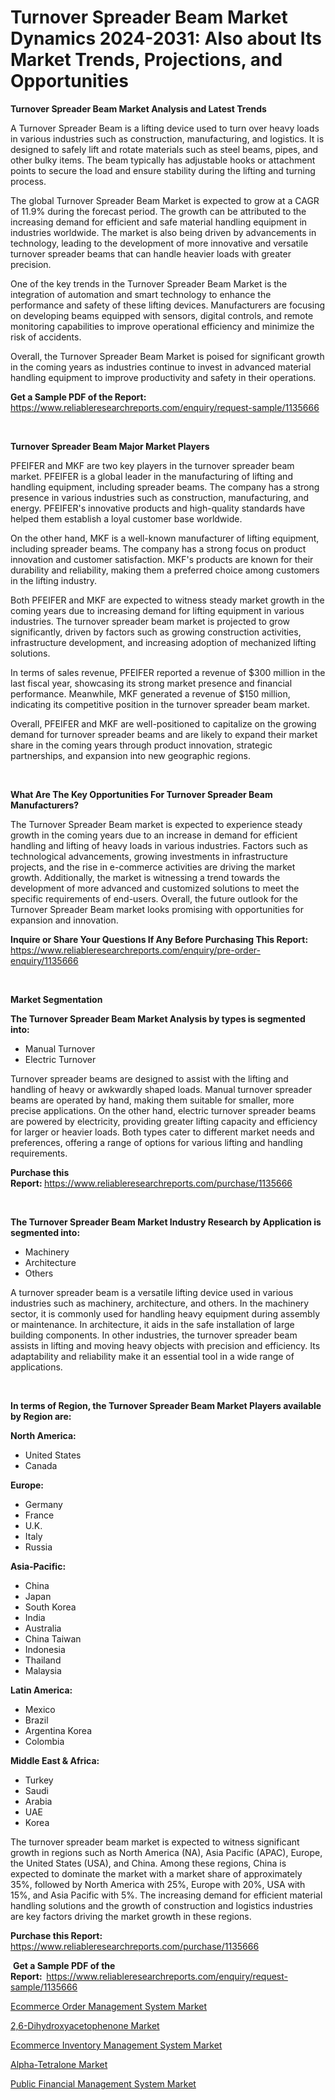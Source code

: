 <p><h1>Turnover Spreader Beam Market Dynamics 2024-2031: Also about Its Market Trends, Projections, and Opportunities</h1></p><p><strong>Turnover Spreader Beam Market Analysis and Latest Trends</strong></p>
<p><p>A Turnover Spreader Beam is a lifting device used to turn over heavy loads in various industries such as construction, manufacturing, and logistics. It is designed to safely lift and rotate materials such as steel beams, pipes, and other bulky items. The beam typically has adjustable hooks or attachment points to secure the load and ensure stability during the lifting and turning process.</p><p>The global Turnover Spreader Beam Market is expected to grow at a CAGR of 11.9% during the forecast period. The growth can be attributed to the increasing demand for efficient and safe material handling equipment in industries worldwide. The market is also being driven by advancements in technology, leading to the development of more innovative and versatile turnover spreader beams that can handle heavier loads with greater precision.</p><p>One of the key trends in the Turnover Spreader Beam Market is the integration of automation and smart technology to enhance the performance and safety of these lifting devices. Manufacturers are focusing on developing beams equipped with sensors, digital controls, and remote monitoring capabilities to improve operational efficiency and minimize the risk of accidents.</p><p>Overall, the Turnover Spreader Beam Market is poised for significant growth in the coming years as industries continue to invest in advanced material handling equipment to improve productivity and safety in their operations.</p></p>
<p><strong>Get a Sample PDF of the Report:&nbsp;</strong> <a href="https://www.reliableresearchreports.com/enquiry/request-sample/1135666">https://www.reliableresearchreports.com/enquiry/request-sample/1135666</a></p>
<p>&nbsp;</p>
<p><strong>Turnover Spreader Beam Major Market Players</strong></p>
<p><p>PFEIFER and MKF are two key players in the turnover spreader beam market. PFEIFER is a global leader in the manufacturing of lifting and handling equipment, including spreader beams. The company has a strong presence in various industries such as construction, manufacturing, and energy. PFEIFER's innovative products and high-quality standards have helped them establish a loyal customer base worldwide.</p><p>On the other hand, MKF is a well-known manufacturer of lifting equipment, including spreader beams. The company has a strong focus on product innovation and customer satisfaction. MKF's products are known for their durability and reliability, making them a preferred choice among customers in the lifting industry.</p><p>Both PFEIFER and MKF are expected to witness steady market growth in the coming years due to increasing demand for lifting equipment in various industries. The turnover spreader beam market is projected to grow significantly, driven by factors such as growing construction activities, infrastructure development, and increasing adoption of mechanized lifting solutions.</p><p>In terms of sales revenue, PFEIFER reported a revenue of $300 million in the last fiscal year, showcasing its strong market presence and financial performance. Meanwhile, MKF generated a revenue of $150 million, indicating its competitive position in the turnover spreader beam market.</p><p>Overall, PFEIFER and MKF are well-positioned to capitalize on the growing demand for turnover spreader beams and are likely to expand their market share in the coming years through product innovation, strategic partnerships, and expansion into new geographic regions.</p></p>
<p>&nbsp;</p>
<p><strong>What Are The Key Opportunities For Turnover Spreader Beam Manufacturers?</strong></p>
<p><p>The Turnover Spreader Beam market is expected to experience steady growth in the coming years due to an increase in demand for efficient handling and lifting of heavy loads in various industries. Factors such as technological advancements, growing investments in infrastructure projects, and the rise in e-commerce activities are driving the market growth. Additionally, the market is witnessing a trend towards the development of more advanced and customized solutions to meet the specific requirements of end-users. Overall, the future outlook for the Turnover Spreader Beam market looks promising with opportunities for expansion and innovation.</p></p>
<p><strong>Inquire or Share Your Questions If Any Before Purchasing This Report:</strong> <a href="https://www.reliableresearchreports.com/enquiry/pre-order-enquiry/1135666">https://www.reliableresearchreports.com/enquiry/pre-order-enquiry/1135666</a></p>
<p>&nbsp;</p>
<p><strong>Market Segmentation</strong></p>
<p><strong>The Turnover Spreader Beam Market Analysis by types is segmented into:</strong></p>
<p><ul><li>Manual Turnover</li><li>Electric Turnover</li></ul></p>
<p><p>Turnover spreader beams are designed to assist with the lifting and handling of heavy or awkwardly shaped loads. Manual turnover spreader beams are operated by hand, making them suitable for smaller, more precise applications. On the other hand, electric turnover spreader beams are powered by electricity, providing greater lifting capacity and efficiency for larger or heavier loads. Both types cater to different market needs and preferences, offering a range of options for various lifting and handling requirements.</p></p>
<p><strong>Purchase this Report:&nbsp;</strong><a href="https://www.reliableresearchreports.com/purchase/1135666">https://www.reliableresearchreports.com/purchase/1135666</a></p>
<p>&nbsp;</p>
<p><strong>The Turnover Spreader Beam Market Industry Research by Application is segmented into:</strong></p>
<p><ul><li>Machinery</li><li>Architecture</li><li>Others</li></ul></p>
<p><p>A turnover spreader beam is a versatile lifting device used in various industries such as machinery, architecture, and others. In the machinery sector, it is commonly used for handling heavy equipment during assembly or maintenance. In architecture, it aids in the safe installation of large building components. In other industries, the turnover spreader beam assists in lifting and moving heavy objects with precision and efficiency. Its adaptability and reliability make it an essential tool in a wide range of applications.</p></p>
<p>&nbsp;</p>
<p><strong>In terms of Region, the Turnover Spreader Beam Market Players available by Region are:</strong></p>
<p>
    <p> <strong> North America: </strong>
        <ul>
            <li>United States</li>
            <li>Canada</li>
        </ul>
        </p> 
    <p> <strong> Europe: </strong>
        <ul>
            <li>Germany</li>
            <li>France</li>
            <li>U.K.</li>
            <li>Italy</li>
            <li>Russia</li>
        </ul>
        </p> 
    <p> <strong> Asia-Pacific: </strong>
        <ul>
            <li>China</li>
            <li>Japan</li>
            <li>South Korea</li>
            <li>India</li>
            <li>Australia</li>
            <li>China Taiwan</li>
            <li>Indonesia</li>
            <li>Thailand</li>
            <li>Malaysia</li>
        </ul>
        </p> 
    <p> <strong> Latin America: </strong>
        <ul>
            <li>Mexico</li>
            <li>Brazil</li>
            <li>Argentina Korea</li>
            <li>Colombia</li>
        </ul>
        </p> 
    <p> <strong> Middle East & Africa: </strong>
        <ul>
            <li>Turkey</li>
            <li>Saudi</li>
            <li>Arabia</li>
            <li>UAE</li>
            <li>Korea</li>
        </ul>
    </p>
    </p>
<p><p>The turnover spreader beam market is expected to witness significant growth in regions such as North America (NA), Asia Pacific (APAC), Europe, the United States (USA), and China. Among these regions, China is expected to dominate the market with a market share of approximately 35%, followed by North America with 25%, Europe with 20%, USA with 15%, and Asia Pacific with 5%. The increasing demand for efficient material handling solutions and the growth of construction and logistics industries are key factors driving the market growth in these regions.</p></p>
<p><strong>Purchase this Report: </strong><a href="https://www.reliableresearchreports.com/purchase/1135666">https://www.reliableresearchreports.com/purchase/1135666</a></p>
<p>&nbsp;<strong>Get a Sample PDF of the Report:&nbsp;&nbsp;</strong><a href="https://www.reliableresearchreports.com/enquiry/request-sample/1135666">https://www.reliableresearchreports.com/enquiry/request-sample/1135666</a></p>
<p><strong></strong></p>
<p><p><a href="https://medium.com/@meggieconn/ecommerce-order-management-system-market-the-key-to-successful-business-strategy-forecast-till-e3ad5e4a618c">Ecommerce Order Management System Market</a></p><p><a href="https://github.com/gulaimolin/Market-Research-Report-List-3/blob/main/26-dihydroxyacetophenone-market.md">2,6-Dihydroxyacetophenone Market</a></p><p><a href="https://medium.com/@meggieconn/ecommerce-inventory-management-system-market-outlook-industry-overview-and-forecast-2024-to-2031-369820fe932c">Ecommerce Inventory Management System Market</a></p><p><a href="https://github.com/mauripalmi/Market-Research-Report-List-2/blob/main/alpha-tetralone-market.md">Alpha-Tetralone Market</a></p><p><a href="https://medium.com/@meggieconn/public-financial-management-system-market-insights-into-market-cagr-market-trends-and-growth-c26ea1f08e7b">Public Financial Management System Market</a></p></p>